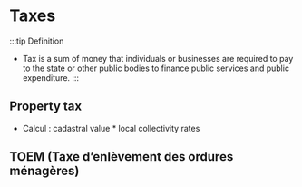 # Taxes

:::tip Definition
- Tax is a sum of money that individuals or businesses are required to pay to the state or other public bodies to finance public services and public expenditure.
:::

## Property tax

- Calcul : cadastral value * local collectivity rates

## TOEM (Taxe d’enlèvement des ordures ménagères)
